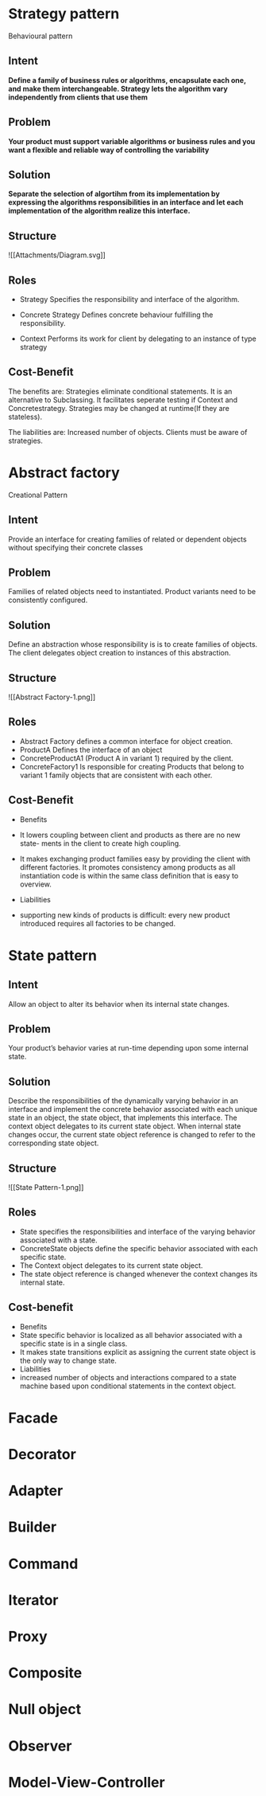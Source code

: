 
# Strategy  pattern
Behavioural pattern
## Intent
**Define a family of business rules or algorithms, encapsulate each one, and make them interchangeable. Strategy lets the algorithm vary independently from clients that use them**
## Problem
**Your product must support variable algorithms or business rules and you want a flexible and reliable way of controlling the variability**
## Solution
**Separate the selection of algortihm from its implementation by expressing the algorithms responsibilities in an interface and let each implementation of the algorithm realize this interface.**
## Structure
![[Attachments/Diagram.svg]]

## Roles
- Strategy
	Specifies the responsibility and interface of the algorithm.

- Concrete Strategy
	Defines concrete behaviour fulfilling the responsibility.
-  Context
	Performs its work for client by delegating to an instance of type strategy

## Cost-Benefit
The benefits are:
	Strategies eliminate conditional statements.
	It is an alternative to Subclassing.
	It facilitates seperate testing if Context and Concretestrategy.
	Strategies may be changed at runtime(If they are stateless).	

The liabilities are: 
	Increased number of objects.
	Clients must be aware of strategies.

# Abstract factory
Creational Pattern
## Intent
Provide an interface for creating families of related or dependent objects without specifying their concrete classes

## Problem
Families of related objects need to instantiated. Product variants need to be consistently configured.

## Solution
Define an abstraction whose responsibility is is to create families of objects. The client delegates object creation to instances of this abstraction.

## Structure
![[Abstract Factory-1.png]]

## Roles
- Abstract Factory
	defines a common interface for object creation.
- ProductA
	Defines the interface of an object
- ConcreteProductA1
	 (Product A in variant 1) required by the client.
- ConcreteFactory1
	Is responsible for creating Products that belong to variant 1 family objects that are consistent with each other.
## Cost-Benefit
- Benefits
- It lowers coupling between client and products as there are no new state- ments in the client to create high coupling. 
- It makes exchanging product families easy by providing the client with different factories. It promotes consistency among products as all instantiation code is within the same class definition that is easy to overview.

- Liabilities
- supporting new kinds of products is difficult: every new product introduced requires all factories to be changed.

# State pattern
## Intent
Allow an object to alter its behavior when its internal state changes.

## Problem
Your product’s behavior varies at run-time depending upon some internal state.

## Solution
Describe the responsibilities of the dynamically varying behavior in an interface and implement the concrete behavior associated with each unique state in an object, the state object, that implements this interface. The context object delegates to its current state object. When internal state changes occur, the current state object reference is changed to refer to the corresponding state object.

## Structure
![[State Pattern-1.png]]

## Roles

- State specifies the responsibilities and interface of the varying behavior associated with a state.
- ConcreteState objects define the specific behavior associated with each specific state. 
- The Context object delegates to its current state object. 
- The state object reference is changed whenever the context changes its internal state.

## Cost-benefit
- Benefits
- State specific behavior is localized as all behavior associated with a specific state is in a single class.
- It makes state transitions explicit as assigning the current state object is the only way to change state. 
- Liabilities
-  increased number of objects and interactions compared to a state machine based upon conditional statements in the context object.

# Facade

# Decorator
# Adapter
# Builder
# Command
# Iterator
# Proxy
# Composite
# Null object
# Observer
# Model-View-Controller
